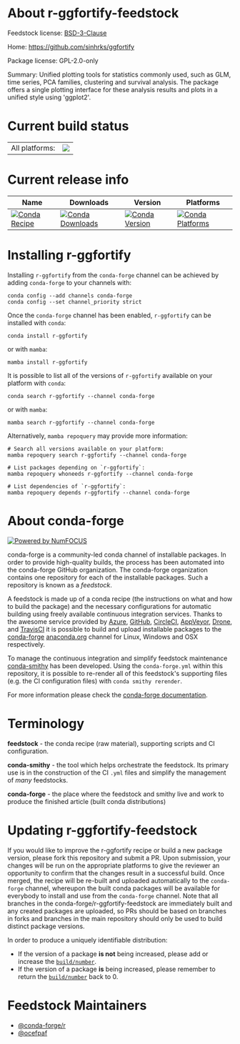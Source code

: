 About r-ggfortify-feedstock
===========================

Feedstock license: [BSD-3-Clause](https://github.com/conda-forge/r-ggfortify-feedstock/blob/main/LICENSE.txt)

Home: https://github.com/sinhrks/ggfortify

Package license: GPL-2.0-only

Summary: Unified plotting tools for statistics commonly used, such as GLM, time series, PCA families, clustering and survival analysis. The package offers a single plotting interface for these analysis results and plots in a unified style using 'ggplot2'.

Current build status
====================


<table><tr><td>All platforms:</td>
    <td>
      <a href="https://dev.azure.com/conda-forge/feedstock-builds/_build/latest?definitionId=1184&branchName=main">
        <img src="https://dev.azure.com/conda-forge/feedstock-builds/_apis/build/status/r-ggfortify-feedstock?branchName=main">
      </a>
    </td>
  </tr>
</table>

Current release info
====================

| Name | Downloads | Version | Platforms |
| --- | --- | --- | --- |
| [![Conda Recipe](https://img.shields.io/badge/recipe-r--ggfortify-green.svg)](https://anaconda.org/conda-forge/r-ggfortify) | [![Conda Downloads](https://img.shields.io/conda/dn/conda-forge/r-ggfortify.svg)](https://anaconda.org/conda-forge/r-ggfortify) | [![Conda Version](https://img.shields.io/conda/vn/conda-forge/r-ggfortify.svg)](https://anaconda.org/conda-forge/r-ggfortify) | [![Conda Platforms](https://img.shields.io/conda/pn/conda-forge/r-ggfortify.svg)](https://anaconda.org/conda-forge/r-ggfortify) |

Installing r-ggfortify
======================

Installing `r-ggfortify` from the `conda-forge` channel can be achieved by adding `conda-forge` to your channels with:

```
conda config --add channels conda-forge
conda config --set channel_priority strict
```

Once the `conda-forge` channel has been enabled, `r-ggfortify` can be installed with `conda`:

```
conda install r-ggfortify
```

or with `mamba`:

```
mamba install r-ggfortify
```

It is possible to list all of the versions of `r-ggfortify` available on your platform with `conda`:

```
conda search r-ggfortify --channel conda-forge
```

or with `mamba`:

```
mamba search r-ggfortify --channel conda-forge
```

Alternatively, `mamba repoquery` may provide more information:

```
# Search all versions available on your platform:
mamba repoquery search r-ggfortify --channel conda-forge

# List packages depending on `r-ggfortify`:
mamba repoquery whoneeds r-ggfortify --channel conda-forge

# List dependencies of `r-ggfortify`:
mamba repoquery depends r-ggfortify --channel conda-forge
```


About conda-forge
=================

[![Powered by
NumFOCUS](https://img.shields.io/badge/powered%20by-NumFOCUS-orange.svg?style=flat&colorA=E1523D&colorB=007D8A)](https://numfocus.org)

conda-forge is a community-led conda channel of installable packages.
In order to provide high-quality builds, the process has been automated into the
conda-forge GitHub organization. The conda-forge organization contains one repository
for each of the installable packages. Such a repository is known as a *feedstock*.

A feedstock is made up of a conda recipe (the instructions on what and how to build
the package) and the necessary configurations for automatic building using freely
available continuous integration services. Thanks to the awesome service provided by
[Azure](https://azure.microsoft.com/en-us/services/devops/), [GitHub](https://github.com/),
[CircleCI](https://circleci.com/), [AppVeyor](https://www.appveyor.com/),
[Drone](https://cloud.drone.io/welcome), and [TravisCI](https://travis-ci.com/)
it is possible to build and upload installable packages to the
[conda-forge](https://anaconda.org/conda-forge) [anaconda.org](https://anaconda.org/)
channel for Linux, Windows and OSX respectively.

To manage the continuous integration and simplify feedstock maintenance
[conda-smithy](https://github.com/conda-forge/conda-smithy) has been developed.
Using the ``conda-forge.yml`` within this repository, it is possible to re-render all of
this feedstock's supporting files (e.g. the CI configuration files) with ``conda smithy rerender``.

For more information please check the [conda-forge documentation](https://conda-forge.org/docs/).

Terminology
===========

**feedstock** - the conda recipe (raw material), supporting scripts and CI configuration.

**conda-smithy** - the tool which helps orchestrate the feedstock.
                   Its primary use is in the construction of the CI ``.yml`` files
                   and simplify the management of *many* feedstocks.

**conda-forge** - the place where the feedstock and smithy live and work to
                  produce the finished article (built conda distributions)


Updating r-ggfortify-feedstock
==============================

If you would like to improve the r-ggfortify recipe or build a new
package version, please fork this repository and submit a PR. Upon submission,
your changes will be run on the appropriate platforms to give the reviewer an
opportunity to confirm that the changes result in a successful build. Once
merged, the recipe will be re-built and uploaded automatically to the
`conda-forge` channel, whereupon the built conda packages will be available for
everybody to install and use from the `conda-forge` channel.
Note that all branches in the conda-forge/r-ggfortify-feedstock are
immediately built and any created packages are uploaded, so PRs should be based
on branches in forks and branches in the main repository should only be used to
build distinct package versions.

In order to produce a uniquely identifiable distribution:
 * If the version of a package **is not** being increased, please add or increase
   the [``build/number``](https://docs.conda.io/projects/conda-build/en/latest/resources/define-metadata.html#build-number-and-string).
 * If the version of a package **is** being increased, please remember to return
   the [``build/number``](https://docs.conda.io/projects/conda-build/en/latest/resources/define-metadata.html#build-number-and-string)
   back to 0.

Feedstock Maintainers
=====================

* [@conda-forge/r](https://github.com/conda-forge/r/)
* [@ocefpaf](https://github.com/ocefpaf/)

